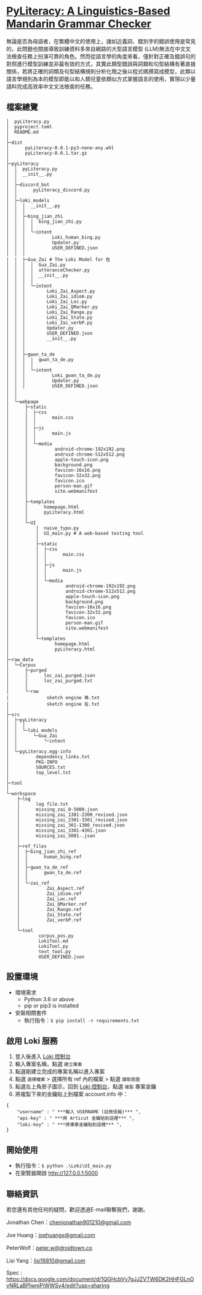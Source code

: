 # [PyLiteracy: A Linguistics-Based Mandarin Grammar Checker](https://github.com/Chenct-jonathan/pyLiteracy)

無論是否為母語者，在繁體中文的使用上，諸如近義詞、錯別字的錯誤使用是常見的，此問題也間接導致訓練資料多來自網路的大型語言模型 (LLM)無法在中文文法檢查任務上扮演可靠的角色。然而從語言學的角度來看，僅針對正確及錯誤句的對照進行模型訓練並非最有效的方式，其實此類型錯誤與詞類和句型結構有著直接關係，若將正確的詞類及句型結構規則分析化簡之後以程式碼撰寫成模型，此類以語言學規則為本的模型即能以和人類兒童依類似方式掌握語言的使用，實現以少量語料完成高效率中文文法檢查的任務。

檔案總覽
-------------
```
│  pyLiteracy.py
│  pyproject.toml
│  README.md
│  
├─dist
│      pyLiteracy-0.0.1-py3-none-any.whl
│      pyLiteracy-0.0.1.tar.gz
│      
├─pyLiteracy
│  │  pyLiteracy.py
│  │  __init__.py
│  │  
│  ├─discord_bot
│  │      pyLiteracy_discord.py
│  │      
│  ├─loki_models
│  │  │  __init__.py
│  │  │  
│  │  ├─bing_jian_zhi
│  │  │  │  bing_jian_zhi.py
│  │  │  │  
│  │  │  └─intent
│  │  │          Loki_human_bing.py
│  │  │          Updater.py
│  │  │          USER_DEFINED.json
│  │  │          
│  │  ├─Gua_Zai # The Loki Model for 在
│  │  │  │  Gua_Zai.py
│  │  │  │  utteranceChecker.py
│  │  │  │  __init__.py
│  │  │  │  
│  │  │  └─intent
│  │  │        Loki_Zai_Aspect.py
│  │  │        Loki_Zai_idiom.py
│  │  │        Loki_Zai_Loc.py
│  │  │        Loki_Zai_QMarker.py
│  │  │        Loki_Zai_Range.py
│  │  │        Loki_Zai_State.py
│  │  │        Loki_Zai_verbP.py
│  │  │        Updater.py
│  │  │        USER_DEFINED.json
│  │  │        __init__.py
│  │  │     
│  │  │          
│  │  ├─gwan_ta_de
│  │  │  │  gwan_ta_de.py
│  │  │  │  
│  │  │  └─intent
│  │  │          Loki_gwan_ta_de.py
│  │  │          Updater.py
│  │  │          USER_DEFINED.json
│  │  
│  │          
│  └─webpage
│      ├─static
│      │  ├─css
│      │  │      main.css
│      │  │      
│      │  ├─js
│      │  │      main.js
│      │  │      
│      │  └─media
│      │          android-chrome-192x192.png
│      │          android-chrome-512x512.png
│      │          apple-touch-icon.png
│      │          background.png
│      │          favicon-16x16.png
│      │          favicon-32x32.png
│      │          favicon.ico
│      │          person-man.gif
│      │          site.webmanifest
│      │          
│      ├─templates
│      │      homepage.html
│      │      pyLiteracy.html
│      │      
│      └─UI
│          │  naive_typo.py
│          │  UI_main.py # A web-based testing tool
│          │  
│          ├─static
│          │  ├─css
│          │  │      main.css
│          │  │      
│          │  ├─js
│          │  │      main.js
│          │  │      
│          │  └─media
│          │          android-chrome-192x192.png
│          │          android-chrome-512x512.png
│          │          apple-touch-icon.png
│          │          background.png
│          │          favicon-16x16.png
│          │          favicon-32x32.png
│          │          favicon.ico
│          │          person-man.gif
│          │          site.webmanifest
│          │          
│          └─templates
│                 homepage.html
│                 pyLiteracy.html
│                                   
├─raw_data
│  └─Corpus
│      ├─purged
│      │      loc_zai_purged.json
│      │      loc_zai_purged.txt
│      │      
│      └─raw
│              sketch engine 再.txt
│              sketch engine 在.txt
│              
├─src
│  ├─pyLiteracy
│  │  │  
│  │  └─loki models
│  │      └─Gua_Zai
│  │          └─intent
│  │                  
│  └─pyLiteracy.egg-info
│          dependency_links.txt
│          PKG-INFO
│          SOURCES.txt
│          top_level.txt
│          
├─tool
│          
└─workspace
    ├─log
    │      log file.txt
    │      missing_zai_0-5000.json
    │      missing_zai_1301-2300_revised.json
    │      missing_zai_2301-3301_revised.json
    │      missing_zai_301-1300_revised.json
    │      missing_zai_3301-4301.json
    │      missing_zai_5001-.json
    │      
    ├─ref_files
    │  ├─bing_jian_zhi_ref
    │  │      human_bing.ref
    │  │      
    │  ├─gwan_ta_de_ref
    │  │      gwan_ta_de.ref
    │  │      
    │  └─zai_ref
    │          Zai_Aspect.ref
    │          Zai_idiom.ref
    │          Zai_Loc.ref
    │          Zai_QMarker.ref
    │          Zai_Range.ref
    │          Zai_State.ref
    │          Zai_verbP.ref
    │          
    └─tool
            corpus_pos.py
            LokiTool.md
            LokiTool.py
            text_tool.py
            USER_DEFINED.json
```

設置環境
-------------
- 環境需求
    - Python 3.6 or above
    - pip or pip3 is installed
- 安裝相關套件
    - 執行指令：`$ pip install -r requirements.txt`

啟用 Loki 服務
-------------
1. 登入後進入 [Loki 控制台](https://api.droidtown.co/loki/)
2. 輸入專案名稱，點選 `建立專案`
3. 點選剛建立完成的專案名稱以進入專案
4. 點選 `選擇檔案` > 選擇所有 ref 內的檔案 > 點選 `讀取意圖`
5. 點選左上角房子圖示，回到 [Loki 控制台](https://api.droidtown.co/loki/)，點選 `複製` 專案金鑰
6. 將複製下來的金鑰貼上到檔案 account.info 中：
```
{
    "username" : " ***輸入 USERNAME (註冊信箱)*** ",
    "api-key" : " ***將 Articut 金鑰貼到這裡*** ",
    "loki-key" : " ***將專案金鑰貼到這裡*** ",
}
```

開始使用
-------------
- 執行指令：`$ python .\Loki\UI_main.py`
- 在瀏覽器開啟 http://127.0.0.1:5000


聯絡資訊
-------------
若您還有其他任何的疑問，歡迎透過E-mail聯繫我們，謝謝。 

Jonathan Chen：[chenjonathan901210@gmail.com](mailto:chenjonathan901210@gmail.com)

Joe Huang：[joehuangx@gmail.com](mailto:joehuangx@gmail.com)      

PeterWolf：[peter.w@droidtown.co](mailto:peter.w@droidtown.co)

Lisi Yang：[lisi16810@gmail.com](mailto:lisi16810@gmail.com)

Spec : https://docs.google.com/document/d/1QGHcbVy7gJJZVTW6DK2HHFGLnOvNRLaBPIwmPiWWSv4/edit?usp=sharing
